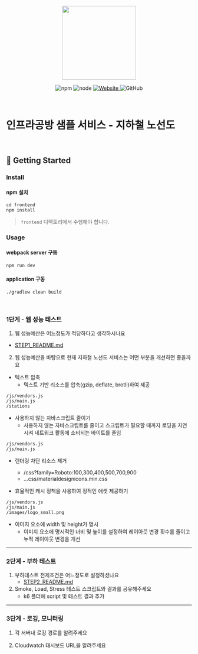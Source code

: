 <p align="center">
    <img width="200px;" src="https://raw.githubusercontent.com/woowacourse/atdd-subway-admin-frontend/master/images/main_logo.png"/>
</p>
<p align="center">
  <img alt="npm" src="https://img.shields.io/badge/npm-%3E%3D%205.5.0-blue">
  <img alt="node" src="https://img.shields.io/badge/node-%3E%3D%209.3.0-blue">
  <a href="https://edu.nextstep.camp/c/R89PYi5H" alt="nextstep atdd">
    <img alt="Website" src="https://img.shields.io/website?url=https%3A%2F%2Fedu.nextstep.camp%2Fc%2FR89PYi5H">
  </a>
  <img alt="GitHub" src="https://img.shields.io/github/license/next-step/atdd-subway-service">
</p>

<br>

# 인프라공방 샘플 서비스 - 지하철 노선도

<br>

## 🚀 Getting Started

### Install
#### npm 설치
```
cd frontend
npm install
```
> `frontend` 디렉토리에서 수행해야 합니다.

### Usage
#### webpack server 구동
```
npm run dev
```
#### application 구동
```
./gradlew clean build
```
<br>


### 1단계 - 웹 성능 테스트
1. 웹 성능예산은 어느정도가 적당하다고 생각하시나요
* [STEP1_README.md](./docs/STEP1_README.md)
2. 웹 성능예산을 바탕으로 현재 지하철 노선도 서비스는 어떤 부분을 개선하면 좋을까요
* 텍스트 압축
    *  텍스트 기반 리소스를 압축(gzip, deflate, brotli)하여 제공
```
/js/vendors.js
/js/main.js
/stations
```

* 사용하지 않는 자바스크립트 줄이기
    * 사용하지 않는 자바스크립트를 줄이고 스크립트가 필요할 때까지 로딩을 지연시켜 네트워크 활동에 소비되는 바이트를 줄임
```
/js/vendors.js
/js/main.js
```

* 렌더링 차단 리소스 제거
    * /css?family=Roboto:100,300,400,500,700,900
    * …css/materialdesignicons.min.css

* 효율적인 캐시 정책을 사용하여 정적인 애셋 제공하기
```
/js/vendors.js
/js/main.js
/images/logo_small.png
```

* 이미지 요소에 width 및 height가 명시
    * 이미지 요소에 명시적인 너비 및 높이를 설정하여 레이아웃 변경 횟수를 줄이고 누적 레이아웃 변경을 개선

---

### 2단계 - 부하 테스트 
1. 부하테스트 전제조건은 어느정도로 설정하셨나요
   * [STEP2_README.md](./docs/STEP2_README.md)
2. Smoke, Load, Stress 테스트 스크립트와 결과를 공유해주세요
   * k6 폴더에 script 및 테스트 결과 추가

---

### 3단계 - 로깅, 모니터링
1. 각 서버내 로깅 경로를 알려주세요

2. Cloudwatch 대시보드 URL을 알려주세요

